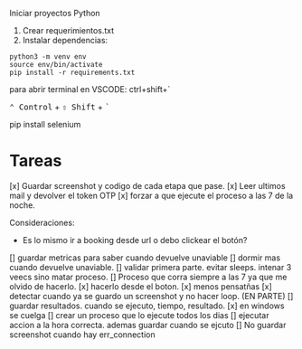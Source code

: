 Iniciar proyectos Python

1. Crear requerimientos.txt
2. Instalar dependencias:
```console
python3 -m venv env
source env/bin/activate 
pip install -r requirements.txt
```

para abrir terminal en VSCODE: ctrl+shift+`

<kbd>⌃ Control</kbd> + <kbd>⇧ Shift</kbd> + <kbd>`</kbd>

pip install selenium

# Tareas
[x] Guardar screenshot y codigo de cada etapa que pase.
[x] Leer ultimos mail y devolver el token OTP
[x] forzar a que ejecute el proceso a las 7 de la noche.

Consideraciones:
* Es lo mismo ir a booking desde url o debo clickear el botón?

[] guardar metricas para saber cuando devuelve unaviable 
[] dormir mas cuando devuelve unaviable.
[] validar primera parte. evitar sleeps. intenar 3 veecs sino matar proceso.
[] Proceso que corra siempre a las 7 ya que me olvido de hacerlo.
[x] hacerlo desde el boton.
[x] menos pensatñas
[x] detectar cuando ya se guardo un screenshot y no hacer loop. (EN PARTE)
[] guardar resultados. cuando se ejecuto, tiempo, resultado.
[x] en windows se cuelga
[] crear un proceso que lo ejecute todos los dias
[] ejecutar accion a la hora correcta. ademas guardar cuando se ejcuto
[] No guardar screenshot cuando hay err_connection 



